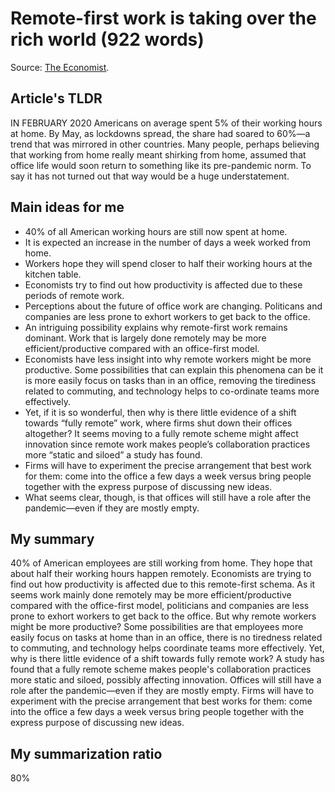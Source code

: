 # Remote-first work is taking over the rich world (922 words)
Source: [The Economist](https://www.economist.com/finance-and-economics/2021/10/30/remote-first-work-is-taking-over-the-rich-world).

## Article's TLDR
IN FEBRUARY 2020 Americans on average spent 5% of their working hours at home. By May, as lockdowns spread, the share had soared to 60%—a trend that was mirrored in other countries. Many people, perhaps believing that working from home really meant shirking from home, assumed that office life would soon return to something like its pre-pandemic norm. To say it has not turned out that way would be a huge understatement.

## Main ideas for me
- 40% of all American working hours are still now spent at home.
- It is expected an increase in the number of days a week worked from home.
- Workers hope they will spend closer to half their working hours at the kitchen table.
- Economists try to find out how productivity is affected due to these periods of remote work.
- Perceptions about the future of office work are changing. Politicans and companies are less prone to exhort workers to get back to the office.
- An intriguing possibility explains why remote-first work remains dominant. Work that is largely done remotely may be more efficient/productive compared with an office-first model.
- Economists have less insight into why remote workers might be more productive. Some possibilities that can explain this phenomena can be it is more easily focus on tasks than in an office, removing the tirediness related to commuting, and technology helps to co-ordinate teams more effectively.
- Yet, if it is so wonderful, then why is there little evidence of a shift towards “fully remote” work, where firms shut down their offices altogether? It seems moving to a fully remote scheme might affect innovation since remote work makes people’s collaboration practices more “static and siloed” a study has found.
- Firms will have to experiment the precise arrangement that best work for them: come into the office a few days a week versus bring people together with the express purpose of discussing new ideas.
- What seems clear, though, is that offices will still have a role after the pandemic—even if they are mostly empty.

## My summary
40% of American employees are still working from home. They hope that about half their working hours happen remotely. Economists are trying to find out how productivity is affected due to this remote-first schema. As it seems work mainly done remotely may be more efficient/productive compared with the office-first model, politicians and companies are less prone to exhort workers to get back to the office. But why remote workers might be more productive? Some possibilities are that employees more easily focus on tasks at home than in an office, there is no tiredness related to commuting, and technology helps coordinate teams more effectively. Yet, why is there little evidence of a shift towards fully remote work? A study has found that a fully remote scheme makes people's collaboration practices more static and siloed, possibly affecting innovation. Offices will still have a role after the pandemic—even if they are mostly empty. Firms will have to experiment with the precise arrangement that best works for them: come into the office a few days a week versus bring people together with the express purpose of discussing new ideas.

## My summarization ratio
80%
